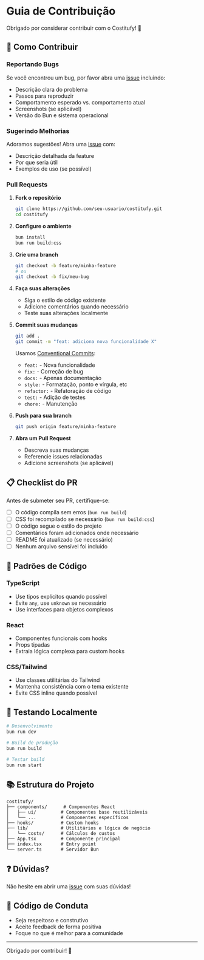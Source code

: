 # Guia de Contribuição

Obrigado por considerar contribuir com o Costitufy! 🎉

## 🚀 Como Contribuir

### Reportando Bugs

Se você encontrou um bug, por favor abra uma [issue](https://github.com/seu-usuario/costitufy/issues) incluindo:

- Descrição clara do problema
- Passos para reproduzir
- Comportamento esperado vs. comportamento atual
- Screenshots (se aplicável)
- Versão do Bun e sistema operacional

### Sugerindo Melhorias

Adoramos sugestões! Abra uma [issue](https://github.com/seu-usuario/costitufy/issues) com:

- Descrição detalhada da feature
- Por que seria útil
- Exemplos de uso (se possível)

### Pull Requests

1. **Fork o repositório**
   ```bash
   git clone https://github.com/seu-usuario/costitufy.git
   cd costitufy
   ```

2. **Configure o ambiente**
   ```bash
   bun install
   bun run build:css
   ```

3. **Crie uma branch**
   ```bash
   git checkout -b feature/minha-feature
   # ou
   git checkout -b fix/meu-bug
   ```

4. **Faça suas alterações**
   - Siga o estilo de código existente
   - Adicione comentários quando necessário
   - Teste suas alterações localmente

5. **Commit suas mudanças**
   ```bash
   git add .
   git commit -m "feat: adiciona nova funcionalidade X"
   ```
   
   Usamos [Conventional Commits](https://www.conventionalcommits.org/):
   - `feat:` - Nova funcionalidade
   - `fix:` - Correção de bug
   - `docs:` - Apenas documentação
   - `style:` - Formatação, ponto e vírgula, etc
   - `refactor:` - Refatoração de código
   - `test:` - Adição de testes
   - `chore:` - Manutenção

6. **Push para sua branch**
   ```bash
   git push origin feature/minha-feature
   ```

7. **Abra um Pull Request**
   - Descreva suas mudanças
   - Referencie issues relacionadas
   - Adicione screenshots (se aplicável)

## 📋 Checklist do PR

Antes de submeter seu PR, certifique-se:

- [ ] O código compila sem erros (`bun run build`)
- [ ] CSS foi recompilado se necessário (`bun run build:css`)
- [ ] O código segue o estilo do projeto
- [ ] Comentários foram adicionados onde necessário
- [ ] README foi atualizado (se necessário)
- [ ] Nenhum arquivo sensível foi incluído

## 🎨 Padrões de Código

### TypeScript
- Use tipos explícitos quando possível
- Evite `any`, use `unknown` se necessário
- Use interfaces para objetos complexos

### React
- Componentes funcionais com hooks
- Props tipadas
- Extraia lógica complexa para custom hooks

### CSS/Tailwind
- Use classes utilitárias do Tailwind
- Mantenha consistência com o tema existente
- Evite CSS inline quando possível

## 🧪 Testando Localmente

```bash
# Desenvolvimento
bun run dev

# Build de produção
bun run build

# Testar build
bun run start
```

## 📚 Estrutura do Projeto

```
costitufy/
├── components/      # Componentes React
│   ├── ui/         # Componentes base reutilizáveis
│   └── ...         # Componentes específicos
├── hooks/          # Custom hooks
├── lib/            # Utilitários e lógica de negócio
│   └── costs/      # Cálculos de custos
├── App.tsx         # Componente principal
├── index.tsx       # Entry point
└── server.ts       # Servidor Bun
```

## ❓ Dúvidas?

Não hesite em abrir uma [issue](https://github.com/seu-usuario/costitufy/issues) com suas dúvidas!

## 📜 Código de Conduta

- Seja respeitoso e construtivo
- Aceite feedback de forma positiva
- Foque no que é melhor para a comunidade

---

Obrigado por contribuir! 🙏

